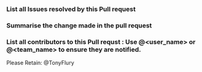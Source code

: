 ### List all Issues resolved by this Pull request

### Summarise the change made in the pull request

### List all contributors to this Pull requst : Use @<user_name> or @<team_name> to ensure they are notified.


Please Retain: @TonyFlury
